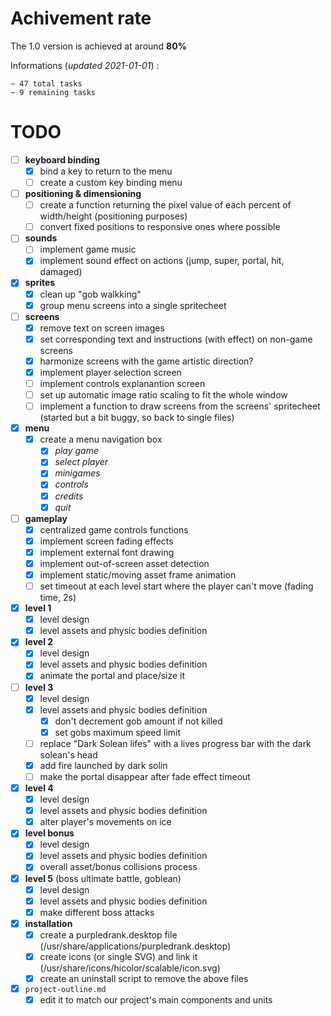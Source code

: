 
# Achivement rate

The 1.0 version is achieved at around **80%**

Informations (*updated 2021-01-01*) :

```
~ 47 total tasks
~ 9 remaining tasks
```

# TODO

- [ ] **keyboard binding**
    - [x] bind a key to return to the menu
    - [ ] create a custom key binding menu
- [ ] **positioning & dimensioning**
    - [ ] create a function returning the pixel value of each percent of width/height (positioning purposes)
    - [ ] convert fixed positions to responsive ones where possible
- [ ] **sounds**
    - [ ] implement game music
    - [x] implement sound effect on actions (jump, super, portal, hit, damaged)
- [x] **sprites**
	- [x] clean up "gob walkking"
	- [x] group menu screens into a single spritecheet
- [ ] **screens**
	- [x] remove text on screen images
	- [x] set corresponding text and instructions (with effect) on non-game screens
	- [x] harmonize screens with the game artistic direction?
	- [x] implement player selection screen
	- [ ] implement controls explanantion screen
	- [ ] set up automatic image ratio scaling to fit the whole window
	- [ ] implement a function to draw screens from the screens' spritecheet (started but a bit buggy, so back to single files)
- [x] **menu**
	- [x] create a menu navigation box
		- [x] *play game*
		- [x] *select player*
		- [x] *minigames*
		- [x] *controls*
		- [x] *credits*
		- [x] *quit*
- [ ] **gameplay**
	- [x] centralized game controls functions
	- [x] implement screen fading effects
	- [x] implement external font drawing
	- [x] implement out-of-screen asset detection
	- [x] implement static/moving asset frame animation
	- [ ] set timeout at each level start where the player can't move (fading time, 2s)
- [x] **level 1**
	- [x] level design
	- [x] level assets and physic bodies definition
- [x] **level 2**
	- [x] level design
	- [x] level assets and physic bodies definition
	- [x] animate the portal and place/size it
- [ ] **level 3**
	- [x] level design
	- [x] level assets and physic bodies definition
        - [x] don't decrement gob amount if not killed
        - [x] set gobs maximum speed limit
	- [ ] replace "Dark Solean lifes" with a lives progress bar with the dark solean's head
	- [x] add fire launched by dark solin
	- [ ] make the portal disappear after fade effect timeout
- [x] **level 4**
	- [x] level design
	- [x] level assets and physic bodies definition
	- [x] alter player's movements on ice
- [x] **level bonus**
	- [x] level design
	- [x] level assets and physic bodies definition
	- [x] overall asset/bonus collisions process
- [x] **level 5** (boss ultimate battle, goblean)
	- [x] level design
	- [x] level assets and physic bodies definition
	- [x] make different boss attacks
- [x] **installation**
	- [x] create a purpledrank.desktop file (/usr/share/applications/purpledrank.desktop)
	- [x] create icons (or single SVG) and link it (/usr/share/icons/hicolor/scalable/icon.svg)
	- [x] create an uninstall script to remove the above files
- [x] `project-outline.md`
	- [x] edit it to match our project's main components and units
